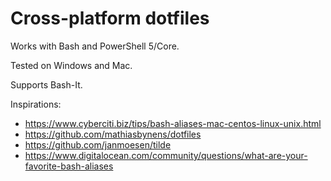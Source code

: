 # Cross-platform dotfiles

Works with Bash and PowerShell 5/Core.

Tested on Windows and Mac.

Supports Bash-It.

Inspirations:
- https://www.cyberciti.biz/tips/bash-aliases-mac-centos-linux-unix.html
- https://github.com/mathiasbynens/dotfiles
- https://github.com/janmoesen/tilde
- https://www.digitalocean.com/community/questions/what-are-your-favorite-bash-aliases
